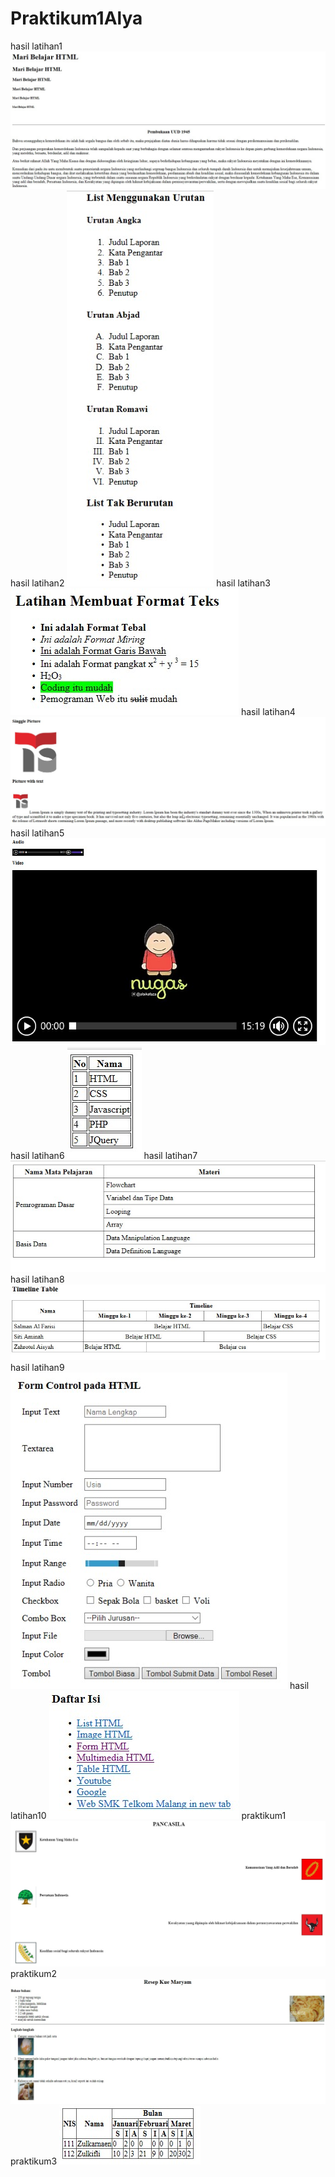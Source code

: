 # Praktikum1Alya
hasil latihan1
![alt text](https://github.com/AlyaSelviaTamzila/Praktikum1Alya/blob/master/Screenshot1.jpg?raw=true)
hasil latihan2
![alt text](https://github.com/AlyaSelviaTamzila/Praktikum1Alya/blob/master/Screenshot2.jpg?raw=true)
hasil latihan3
![alt text](https://github.com/AlyaSelviaTamzila/Praktikum1Alya/blob/master/Screenshot3.jpg?raw=true)
hasil latihan4
![alt text](https://github.com/AlyaSelviaTamzila/Praktikum1Alya/blob/master/Screenshot4.jpg?raw=true)
hasil latihan5
![alt text](https://github.com/AlyaSelviaTamzila/Praktikum1Alya/blob/master/Screenshot5.jpg?raw=true)
hasil latihan6
![alt text](https://github.com/AlyaSelviaTamzila/Praktikum1Alya/blob/master/Screenshot6.jpg?raw=true)
hasil latihan7
![alt text](https://github.com/AlyaSelviaTamzila/Praktikum1Alya/blob/master/Screenshot7.jpg?raw=true)
hasil latihan8
![alt text](https://github.com/AlyaSelviaTamzila/Praktikum1Alya/blob/master/Screenshot8.jpg?raw=true)
hasil latihan9
![alt text](https://github.com/AlyaSelviaTamzila/Praktikum1Alya/blob/master/Screenshot9.jpg?raw=true)
hasil latihan10
![alt text](https://github.com/AlyaSelviaTamzila/Praktikum1Alya/blob/master/Screenshot10.jpg?raw=true)
praktikum1
![alt text](https://github.com/AlyaSelviaTamzila/Praktikum1Alya/blob/master/Ssp1.jpg?raw=true)
praktikum2
![alt text](https://github.com/AlyaSelviaTamzila/Praktikum1Alya/blob/master/Ssp2.jpg?raw=true)
praktikum3
![alt text](https://github.com/AlyaSelviaTamzila/Praktikum1Alya/blob/master/Ssp3.jpg?raw=true)
